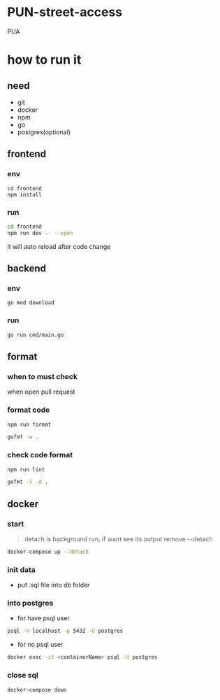 # PUN-street-access

PUA

# how to run it
## need
- git
- docker
- npm
- go
- postgres(optional)

## frontend

### env

```
cd frontend
npm install
```

### run

```bash
cd frontend
npm run dev -- --open
```

it will auto reload after code change

## backend

### env

```
go mod download
```

### run

```bash
go run cmd/main.go
```

## format

### when to must check

when open pull request

### format code

```bash
npm run format
```
```bash
gofmt -w .
```

### check code format

```bash
npm run lint
```

```bash
gofmt -l -d .
```

## docker

### start

> detach is background run, if want see its output remove --detach

```bash
docker-compose up --detach
```

### init data
* put .sql file into db folder

### into postgres

- for have psql user

```bash
psql -h localhost -p 5432 -U postgres
```

- for no psql user

```bash
docker exec -it <containerName> psql -U postgres
```

### close sql

```bash
docker-compose down
```
